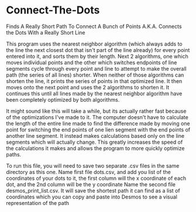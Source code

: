 # Connect-The-Dots
Finds A Really Short Path To Connect A Bunch of Points A.K.A. Connects the Dots With a Really Short Line

This program uses the nearest neighbor algorithm (which always adds to the line the next closest dot that isn't part of the line already) for every point entered into it, and sorts them by their length. Next 2 algorithms, one which moves individual points and the other which switches endpoints of line segments cycle through every point and line to attempt to make the overall path (the series of all lines) shorter. When neither of those algorithms can shorten the line, it prints the series of points in that optimized line. It then moves onto the next point and uses the 2 algorithms to shorten it. It continues this until all lines made by the nearest neighbor algorithm have been completely optimized by both algorithms.

It might sound like this will take a while, but its actually rather fast because of the optimizations I've made to it. The computer doesn't have to calculate the length of the entire line made to find the difference made by moving one point for switching the end points of one lien segment with the end points of another line segment. It instead makes calculations based only on the line segments which will actually change. This greatly increases the speed of the calculations it makes and allows the program to more quickly optimize paths.

To run this file, you will need to save two separate .csv files in the same directory as this one. 
Name first file dots.csv, and add you list of the coordinates of your dots to it, the first column will the x coordinate of each dot, and the 2nd column will be the y coordinate
Name the second file desmos_print_list.csv. It will save the shortest path it can find as a list of coordinates which you can copy and paste into Desmos to see a visual representation of the path
